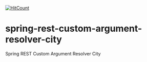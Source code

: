 [![HitCount](http://hits.dwyl.io/teamtact/https://github.com/teamtact/spring-rest-custom-argument-resolver-city.svg)](http://hits.dwyl.io/teamtact/https://github.com/teamtact/spring-rest-custom-argument-resolver-city)

# spring-rest-custom-argument-resolver-city
Spring REST Custom Argument Resolver City
